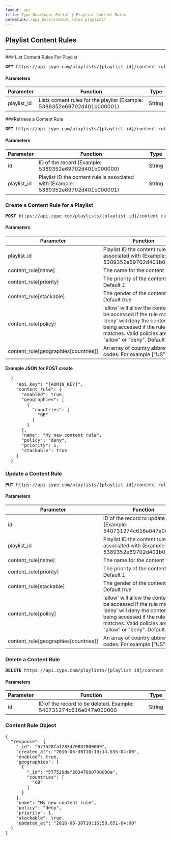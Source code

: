 ```yaml
---
layout: api
title: Zype Developer Portal | Playlist Content Rules
permalink: /api_docs/content_rules_playlist/
---
```


## Playlist Content Rules
<hr />
### List Content Rules For Playlist
<pre>
<b>GET</b> https://api.zype.com/playlists/[playlist_id]/content_rules
</pre>

#### Parameters

Parameter | Function | Type
--------- | -------- | ----
playlist_id | Lists content rules for the playlist (Example: 5389352e69702d401b000001) | String

###Retrieve a Content Rule
<pre><b>GET</b> https://api.zype.com/playlists/[playlist_id]/content_rules/[id]
</pre>

#### Parameters

Parameter | Function | Type
--------- | -------- | ----
id        | ID of the record (Example: 5389352e69702d401b000000) | String
playlist_id | Playlist ID the content rule is associated with (Example: 5389352e69702d401b000001) | String

### Create a Content Rule for a Playlist
<pre><b>POST</b> https://api.zype.com/playlists/[playlist_id]/content_rules
</pre>

#### Parameters

Parameter | Function | Type
--------- | -------- | ----
playlist_id | Playlist ID the content rule is associated with (Example: 5389352e69702d401b000001) | String
content_rule[name] | The name for the content rule | String
content_rule[priority] | The priority of the content rule. Default *1* | Integer
content_rule[stackable] | The gender of the content rule. Default *true* | Boolean
content_rule[policy] | 'allow' will allow the content to be accessed if the rule matches. ‘deny’ will deny the content from being accessed if the rule matches. Valid policies are "allow" or "deny". Default *"deny"* | String
content_rule[geographies[countries]] | An array of country abbreviation codes. For example ["US", "GB"] | Array

#### Example JSON for POST create

<pre>
  {
    "api_key": "[ADMIN_KEY]",
    "content_rule": {
      "enabled": true,
      "geographies": [
        {
          "countries": [
            "GB"
          ]
        }
      ],
      "name": "My new content rule",
      "policy": "deny",
      "priority": 1,
      "stackable": true
    }
  }
</pre>



### Update a Content Rule
<pre><b>PUT</b> https://api.zype.com/playlists/[playlist_id]/content_rules/[id]</pre>

#### Parameters

Parameter | Function | Type
--------- | -------- | ----
id | ID of the record to update (Example: 540731274c616e047a000000) | String
playlist_id | Playlist ID the content rule is associated with (Example: 5389352e69702d401b000001) | String
content_rule[name] | The name for the content rule | String
content_rule[priority] | The priority of the content rule. Default *1* | Integer
content_rule[stackable] | The gender of the content rule. Default *true* | Boolean
content_rule[policy] | 'allow' will allow the content to be accessed if the rule matches. ‘deny’ will deny the content from being accessed if the rule matches. Valid policies are "allow" or "deny". Default *"deny"* | String
content_rule[geographies[countries]] | An array of country abbreviation codes. For example ["US", "GB"] | Array

### Delete a Content Rule
<pre><b>DELETE</b> https://api.zype.com/playlists/[playlist_id]/content_rules/[id]
</pre>

#### Parameters

Parameter | Function | Type
--------- | -------- | ----
id | ID of the record to be deleted. Example: 540731274c616e047a000000 | String

### Content Rule Object

<pre>
{
  "response": {
    "_id": "577528faf283470887000009",
    "created_at": "2016-06-30T10:13:14.555-04:00",
    "enabled": true,
    "geographies": [
      {
        "_id": "577529daf28347088700000a",
        "countries": [
          "GB"
        ]
      }
    ],
    "name": "My new content rule",
    "policy": "deny",
    "priority": 1,
    "stackable": true,
    "updated_at": "2016-06-30T10:16:58.651-04:00"
  }
}
</pre>
